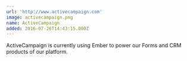 ```yaml
---
url: 'http://www.activecampaign.com'
image: activecampaign.png
name: ActiveCampaign
added: 2016-07-26T14:43:15.000Z
---
```

ActiveCampaign is currently using Ember to power our Forms and CRM products of our platform.
